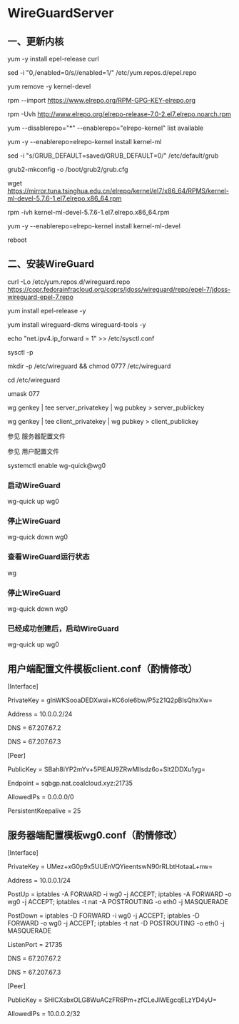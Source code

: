 # WireGuardServer

## 一、更新内核
yum -y install epel-release curl

sed -i "0,/enabled=0/s//enabled=1/" /etc/yum.repos.d/epel.repo

yum remove -y kernel-devel

rpm --import https://www.elrepo.org/RPM-GPG-KEY-elrepo.org

rpm -Uvh http://www.elrepo.org/elrepo-release-7.0-2.el7.elrepo.noarch.rpm

yum --disablerepo="*" --enablerepo="elrepo-kernel" list available

yum -y --enablerepo=elrepo-kernel install kernel-ml

sed -i "s/GRUB_DEFAULT=saved/GRUB_DEFAULT=0/" /etc/default/grub

grub2-mkconfig -o /boot/grub2/grub.cfg

wget https://mirror.tuna.tsinghua.edu.cn/elrepo/kernel/el7/x86_64/RPMS/kernel-ml-devel-5.7.6-1.el7.elrepo.x86_64.rpm

rpm -ivh kernel-ml-devel-5.7.6-1.el7.elrepo.x86_64.rpm

yum -y --enablerepo=elrepo-kernel install kernel-ml-devel

reboot

## 二、安装WireGuard

curl -Lo /etc/yum.repos.d/wireguard.repo https://copr.fedorainfracloud.org/coprs/jdoss/wireguard/repo/epel-7/jdoss-wireguard-epel-7.repo

yum install epel-release -y

yum install wireguard-dkms wireguard-tools -y

echo "net.ipv4.ip_forward = 1" >> /etc/sysctl.conf

sysctl -p

mkdir -p /etc/wireguard && chmod 0777 /etc/wireguard

cd /etc/wireguard

umask 077

wg genkey | tee server_privatekey | wg pubkey > server_publickey

wg genkey | tee client_privatekey | wg pubkey > client_publickey

参见 服务器配置文件

参见 用户配置文件

systemctl enable wg-quick@wg0


### 启动WireGuard
wg-quick up wg0

### 停止WireGuard
wg-quick down wg0

### 查看WireGuard运行状态
wg

### 停止WireGuard
wg-quick down wg0

### 已经成功创建后，启动WireGuard
wg-quick up wg0

## 用户端配置文件模板client.conf（酌情修改）

[Interface]

PrivateKey = gInWKSooaDEDXwai+KC6ole6bw/P5z21Q2pBIsQhxXw=

Address = 10.0.0.2/24

DNS = 67.207.67.2

DNS = 67.207.67.3

[Peer]

PublicKey = SBah8iYP2mYv+5PlEAU9ZRwMllsdz6o+Slt2DDXu1yg=

Endpoint = sqbgp.nat.coalcloud.xyz:21735

AllowedIPs = 0.0.0.0/0

PersistentKeepalive = 25 

## 服务器端配置模板wg0.conf（酌情修改）

[Interface]

PrivateKey = UMez+xG0p9x5UUEnVQYieentswN90rRLbtHotaaL+nw=

Address = 10.0.0.1/24

PostUp = iptables -A FORWARD -i wg0 -j ACCEPT; iptables -A FORWARD -o wg0 -j ACCEPT; iptables -t nat -A POSTROUTING -o eth0 -j MASQUERADE

PostDown = iptables -D FORWARD -i wg0 -j ACCEPT; iptables -D FORWARD -o wg0 -j ACCEPT; iptables -t nat -D POSTROUTING -o eth0 -j MASQUERADE

ListenPort = 21735

DNS = 67.207.67.2

DNS = 67.207.67.3

[Peer]

PublicKey = SHlCXsbxOLG8WuACzFR6Pm+zfCLeJlWEgcqELzYD4yU=

AllowedIPs = 10.0.0.2/32 

